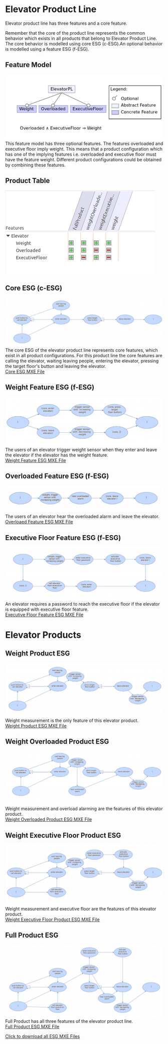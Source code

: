 # Elevator Product Line

Elevator product line has three features and a core feature. 

Remember that the core of the product line represents the common behavior which exists in all products that belong to Elevator Product Line. The core behavior is modelled using core ESG (c-ESG).An optional behavior is modelled using a feature ESG (f-ESG).

## Feature Model
![Feature Model](https://github.com/esg4aspl/SPL-FESG-Examples/blob/master/Elevator/ElevatorModelImages/ElevatorPL_FeatureModel.png)\
This feature model has three optional features. The features overloaded and executive floor imply weight. This means that a product configuration which has one of the implying features i.e. overloaded and executive floor must have the feature weight. Different product configurations could be obtained by combining these features. 

## Product Table
![Product Table](https://github.com/esg4aspl/SPL-FESG-Examples/blob/master/Elevator/ElevatorModelImages/Elevator_ConfigurationMap.png)

## Core ESG (c-ESG)
 ![core](https://github.com/esg4aspl/SPL-FESG-Examples/blob/master/Elevator/ElevatorModelImages/core.png)
 The core ESG of the elevator product line represents core features, which exist in all product configurations. For this product line the core features are calling the elevator, waiting leaving people, entering the elevator, pressing the target floor's button and leaving the elevator.\
 [Core ESG MXE File](https://github.com/esg4aspl/SPL-FESG-Examples/blob/master/Elevator/ElevatorModels/core.mxe)
 
  ## Weight Feature ESG (f-ESG)
 ![weight](https://github.com/esg4aspl/SPL-FESG-Examples/blob/master/Elevator/ElevatorModelImages/weight.png)
The users of an elevator trigger weight sensor when they enter and leave the elevator if the elevator has the weight feature. \
 [Weight Feature ESG MXE File](https://github.com/esg4aspl/SPL-FESG-Examples/blob/master/Elevator/ElevatorModels/weight.mxe)
 
   ## Overloaded Feature ESG (f-ESG)
 ![overloaded](https://github.com/esg4aspl/SPL-FESG-Examples/blob/master/Elevator/ElevatorModelImages/overloaded.png)
The users of an elevator hear the overloaded alarm and leave the elevator.\
 [Overloaed Feature ESG MXE File](https://github.com/esg4aspl/SPL-FESG-Examples/blob/master/Elevator/ElevatorModels/overloaded.mxe)
 
   ## Executive Floor Feature ESG (f-ESG)
 ![executiveFloor](https://github.com/esg4aspl/SPL-FESG-Examples/blob/master/Elevator/ElevatorModelImages/executivefloor.png)
An elevator requires a password to reach the executive floor if the elevator is equipped with executive floor feature.\
 [Executive Floor Feature ESG MXE File](https://github.com/esg4aspl/SPL-FESG-Examples/blob/master/Elevator/ElevatorModels/executiveFloor.mxe)
 
 # Elevator Products
 
 ##  Weight Product ESG
![productWeight](https://github.com/esg4aspl/SPL-FESG-Examples/blob/master/Elevator/ElevatorModelImages/elevatorProduct_weight.png)
Weight measurement is the only feature of this elevator product.\
[Weight Product ESG MXE File](https://github.com/esg4aspl/SPL-FESG-Examples/blob/master/Elevator/ElevatorModels/elevatorProduct_weight.mxe)

 ## Weight Overloaded Product ESG
![weightOverloaded](https://github.com/esg4aspl/SPL-FESG-Examples/blob/master/Elevator/ElevatorModelImages/elevatorProduct_weightOverloaded.png)
Weight measurement and overload alarming are the features of this elevator product.\
[Weight Overloaded Product ESG MXE File](https://github.com/esg4aspl/SPL-FESG-Examples/blob/master/Elevator/ElevatorModels/elevatorProduct_weightOverloaded.mxe)

 ## Weight Executive Floor Product ESG
![weightExecutiveFloor](https://github.com/esg4aspl/SPL-FESG-Examples/blob/master/Elevator/ElevatorModelImages/elevatorProduct_weightExecutiveFloor.png)
Weight measurement and executive floor are the features of this elevator product.\
[Weight Executive Floor Product ESG MXE File](https://github.com/esg4aspl/SPL-FESG-Examples/blob/master/Elevator/ElevatorModels/elevatorProduct_weightExecutiveFloor.mxe)

 ## Full Product ESG
![fullProduct](https://github.com/esg4aspl/SPL-FESG-Examples/blob/master/Elevator/ElevatorModelImages/elevatorProduct_fullProduct.png)
Full Product has all three features of the elevator product line.\
[Full Product ESG MXE File](https://github.com/esg4aspl/SPL-FESG-Examples/blob/master/Elevator/ElevatorModels/elevatorProduct_fullProduct.mxe)

[Click to download all ESG MXE Files](https://github.com/esg4aspl/SPL-FESG-Examples/blob/master/Elevator/ElevatorModels/ElevatorAllModels.zip)

